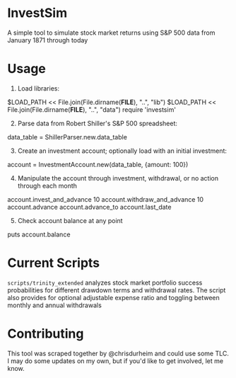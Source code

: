 # InvestSim

A simple tool to simulate stock market returns using S&P 500 data from January 1871 through today

# Usage

1. Load libraries:

  $LOAD_PATH << File.join(File.dirname(__FILE__), "..", "lib")
  $LOAD_PATH << File.join(File.dirname(__FILE__), "..", "data")
  require 'investsim'

2. Parse data from Robert Shiller's S&P 500 spreadsheet:

  data_table = ShillerParser.new.data_table

3. Create an investment account; optionally load with an initial investment:

  account = InvestmentAccount.new(data_table, {amount: 100})

4. Manipulate the account through investment, withdrawal, or no action through each month

  account.invest_and_advance 10
  account.withdraw_and_advance 10
  account.advance
  account.advance_to account.last_date

5. Check account balance at any point

  puts account.balance

# Current Scripts

`scripts/trinity_extended` analyzes stock market portfolio success probabilities for different drawdown terms and withdrawal rates. The script also provides for optional adjustable expense ratio and toggling between monthly and annual withdrawals

# Contributing

This tool was scraped together by @chrisdurheim and could use some TLC. I may do some updates on my own, but if you'd like to get involved, let me know.
